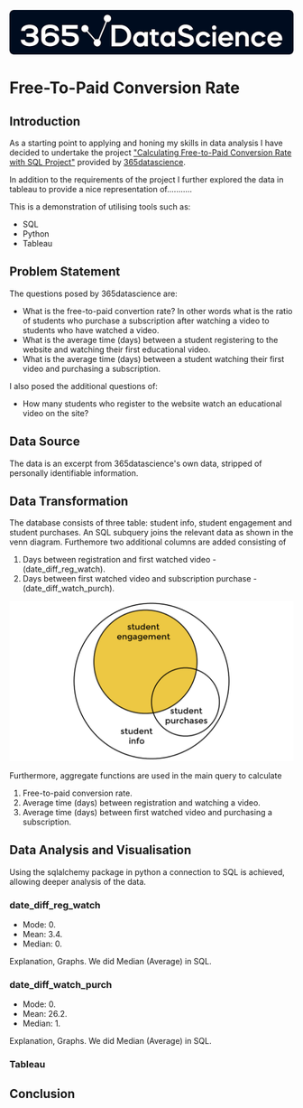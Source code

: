 ![image](Images/365datascience.png)
# Free-To-Paid Conversion Rate

## Introduction

As a starting point to applying and honing my skills in data analysis I have decided to undertake the project ["Calculating Free-to-Paid Conversion Rate with SQL Project"](https://365datascience.com/projects/calculating-free-to-paid-conversion-rate-with-sql/) provided by [365datascience](https://learn.365datascience.com).

In addition to the requirements of the project I further explored the data in tableau to provide a nice representation of...........


This is a demonstration of utilising tools such as:
- SQL
- Python
- Tableau

## Problem Statement

The questions posed by 365datascience are:
- What is the free-to-paid convertion rate? In other words what is the ratio of students who purchase a subscription after watching a video to students who have watched a video.
- What is the average time (days) between a student registering to the website and watching their first educational video.
- What is the average time (days) between a student watching their first video and purchasing a subscription.

I also posed the additional questions of:
- How many students who register to the website watch an educational video on the site?


## Data Source

The data is an excerpt from 365datascience's own data, stripped of personally identifiable information. 


## Data Transformation

The database consists of three table: student info, student engagement and student purchases. An SQL subquery joins the relevant data as shown in the venn diagram. Furthemore two additional columns are added consisting of 
1. Days between registration and first watched video - (date_diff_reg_watch).
2. Days between first watched video and subscription purchase - (date_diff_watch_purch).


![image](Images/venndiagram.png)

Furthermore, aggregate functions are used in the main query to calculate 
1) Free-to-paid conversion rate.
2) Average time (days) between registration and watching a video.
3) Average time (days) between first watched video and purchasing a subscription.

## Data Analysis and Visualisation

Using the sqlalchemy package in python a connection to SQL is achieved, allowing deeper analysis of the data. 

### date_diff_reg_watch
- Mode: 0.
- Mean: 3.4.
- Median: 0.

Explanation, Graphs. We did Median (Average) in SQL.

### date_diff_watch_purch
- Mode: 0.
- Mean: 26.2.
- Median: 1.

Explanation, Graphs. We did Median (Average) in SQL.



### Tableau


## Conclusion
